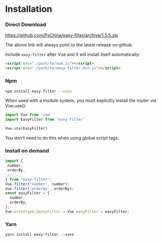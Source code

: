 <script>
    import '@style/style.scss';
    export default {}
</script>

# Installation

### Direct Download

<a href="https://github.com/PsChina/easy-filter/archive/1.5.5.zip">https://github.com/PsChina/easy-filter/archive/1.5.5.zip</a>

The above link will always point to the latest release on github.

Include `easy-filter` after Vue and it will install itself automatically:

```html
<script src="./path/to/vue.js"></script>
<script src="./path/to/easy-filter.min.js"></script>
```

### Npm

```bash
npm install easy-filter --save
```

When used with a module system, you must explicitly install the router via Vue.use():

```js
import Vue from 'vue'
import EasyFilter from 'easy-filter'

Vue.use(EasyFilter)
```

You don't need to do this when using global script tags.

### Install on demand

```js
import {
 number,
 orderBy,
 //...
} from "easy-filter";
Vue.filter('number', number);
Vue.filter('orderBy', orderBy);
const easyFilter = {
  number,
  orderBy,
};
Vue.prototype.$easyFilter = Vue.easyFilter = easyFilter;
```

### Yarn
```
yarn install easy-filter --save
```